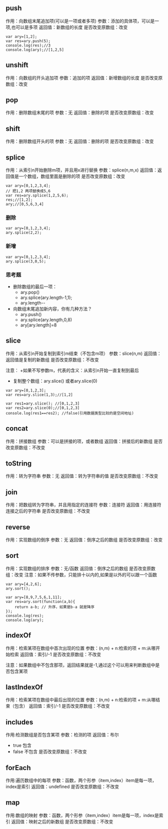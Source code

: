 <!-- 
作用：向数组末尾追加某一项
参数：添加的具体项，可以是一项,也可以是多项
返回值：新数组的长度
是否改变原数组：改变
 -->

 ## push
作用：向数组末尾追加项(可以是一项或者多项)
参数：添加的具体项，可以是一项,也可以是多项
返回值：新数组的长度
是否改变原数组：改变

```
var ary=[1,2];
var res=ary.push(5);
console.log(res);//3
console.log(ary);//[1,2,5]
```

## unshift
作用：向数组的开头追加项
参数：追加的项
返回值：新增数组的长度
是否改变原数组：改变

## pop
作用：删除数组末尾的项
参数：无
返回值：删除的项
是否改变原数组：改变

## shift
作用：删除数组开头的项
参数：无
返回值：删除的项
是否改变原数组：改变

## splice
作用：从索引n开始删除m项，并且用x进行替换
参数：splice(n,m,x)
返回值：返回值是一个数组，数组里面是删除的项
是否改变原数组：改变

```
var ary=[0,1,2,3,4];
// 把1,2 两项替换成5,6
var res=ary.splice(1,2,5,6);
res;//[1,2];
ary;//[0,5,6,3,4]
```

### 删除
```
var ary=[0,1,2,3,4];
ary.splice(2,2);

```

### 新增
```
var ary=[0,1,2,3,4];
ary.splice(3,0,5);

```

### 思考题 
+ 删除数组的最后一项：
  - ary.pop()
  - ary.splice(ary.length-1,1);
  - ary.length--
+ 向数组末尾追加新内容，你有几种方法？
  - ary.push()
  - ary.splice(ary.length,0,8)  
  - ary[ary.length]=8

## slice
作用：从索引n开始复制到索引m结束（不包含m项）
参数：slice(n,m)
返回值：返回值是复制的新数组
是否改变原数组：不改变

注意：
+如果不写参数m，代表的含义：从索引n开始一直复制到最后
+ 复制整个数组：ary.slice() 或者ary.slice(0)


```
var ary=[0,1,2,3];
var res=ary.slice(1,3);//[1,2]

var res1=ary.slice(); //[0,1,2,3]
var res2=ary.slice(0);//[0,1,2,3]
console.log(res1==res2); //false(引用数据类型比较的是空间地址)
```
## concat

作用：拼接数组
参数：可以是拼接的项，或者数组
返回值：拼接后的新数组
是否改变原数组：不改变

## toString
作用：转为字符串
参数：无
返回值：转为字符串的值
是否改变原数组：不改变

## join
作用：把数组转为字符串，并且用指定的连接符
参数：连接符
返回值：用连接符连接之后的字符串
是否改变原数组：不改变

## reverse
作用：实现数组的倒序
参数：无
返回值：倒序之后的数组
是否改变原数组：改变

## sort
作用：实现数组的排序
参数：无/函数
返回值：倒序之后的数组
是否改变原数组：改变
注意：如果不传参数，只能排十以内的,如果是以外的可以跟一个函数
```
var ary=[4,2,6];
ary.sort();
```
```
var ary=[8,9,7,5,6,1,11];
var res=ary.sort(function(a,b){
    return a-b; // 升序，如果是b-a 就是降序
});
console.log(res);
console.log(ary);

```
## indexOf
作用：检索某项在数组中首次出现的位置
参数：(n,m) 
    + n:检索的项
    + m:从哪开始检索
返回值：索引/-1
是否改变原数组：不改变

注意：如果数组中不包含那项，返回结果就是-1,通过这个可以用来判断数组中是否包含某项

## lastIndexOf
作用：检索某项在数组中最后出现的位置
参数：(n,m) 
    + n:检索的项
    + m:从哪结束（包含）
返回值：索引/-1
是否改变原数组：不改变

## includes

作用:检测数组是否包含某项
参数：检测的项
返回值：布尔
+ true  包含
+ false 不包含
是否改变原数组：不改变

## forEach
作用:遍历数组中的每项
参数：函数，两个形参（item,index）item是每一项，index是索引
返回值：undefined
是否改变原数组：不改变

## map
作用:数组的映射
参数：函数，两个形参（item,index）item是每一项，index是索引
返回值：映射之后的新数组
是否改变原数组：不改变
